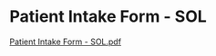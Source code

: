 # Patient Intake Form - SOL

[Patient Intake Form - SOL.pdf](Patient%20Intake%20Form%20-%20SOL%200a9acb5449364b568fba69f33b8dca02/Patient_Intake_Form_-_SOL.pdf)